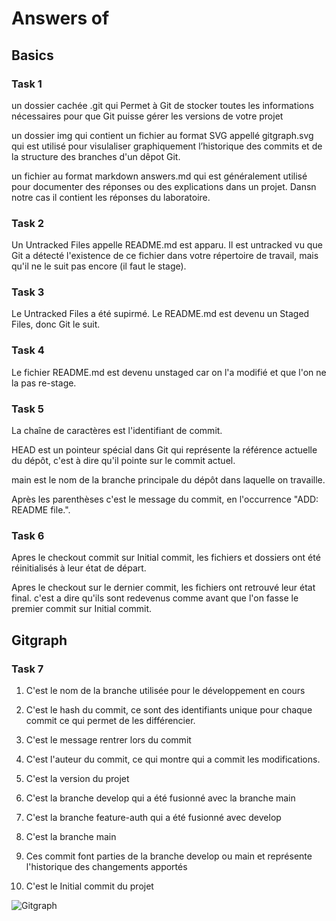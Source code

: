 # Answers of <students-firstname> <students-lastname> <github-username>

## Basics
### Task 1
un dossier cachée .git qui Permet à Git de stocker toutes les informations nécessaires pour que Git 
puisse gérer les versions de votre projet

un dossier img qui contient un fichier au format SVG appellé gitgraph.svg qui est utilisé
pour visulaliser graphiquement l’historique des commits et de la structure des branches d'un dêpot Git.

un fichier au format markdown answers.md qui est généralement utilisé pour documenter des réponses ou 
des explications dans un projet. Dansn notre cas il contient les réponses du laboratoire.

### Task 2
Un Untracked Files appelle README.md est apparu. Il est untracked vu que Git a détecté l'existence de ce 
fichier dans votre répertoire de travail, mais qu'il ne le suit pas encore (il faut le stage).

### Task 3
Le Untracked Files a été supirmé. Le README.md est devenu un Staged Files, donc Git le suit.

### Task 4
Le fichier README.md est devenu unstaged car on l'a modifié et que l'on ne la pas re-stage.

### Task 5
La chaîne de caractères est l'identifiant de commit.

HEAD est un pointeur spécial dans Git qui représente la référence actuelle du dépôt, c'est à dire qu'il 
pointe sur le commit actuel.


main est le nom de la branche principale du dépôt dans laquelle on travaille.

Après les parenthèses c'est le message du commit, en l'occurrence "ADD: README file.".

### Task 6
Apres le checkout commit sur Initial commit, les fichiers et dossiers ont été réinitialisés
à leur état de départ. 

Apres le checkout sur le dernier commit, les fichiers ont retrouvé leur état final. c'est a dire qu'ils
sont redevenus comme avant que l'on fasse le premier commit sur Initial commit.

## Gitgraph

### Task 7
1) C'est le nom de la branche utilisée pour le développement en cours

2) C'est le hash du commit, ce sont des identifiants unique pour chaque commit ce qui permet de 
les différencier.

3) C'est le message rentrer lors du commit 

4) C'est l'auteur du commit, ce qui montre qui a commit les modifications.

5) C'est la version du projet

6) C'est la branche develop qui a été fusionné avec la branche main 

7) C'est la branche feature-auth qui a été fusionné avec develop

8) C'est la branche main

9)  Ces commit font parties de la branche develop ou main et représente l'historique des changements apportés 

10) C'est le Initial commit du projet

![Gitgraph](img/gitgraph.svg)